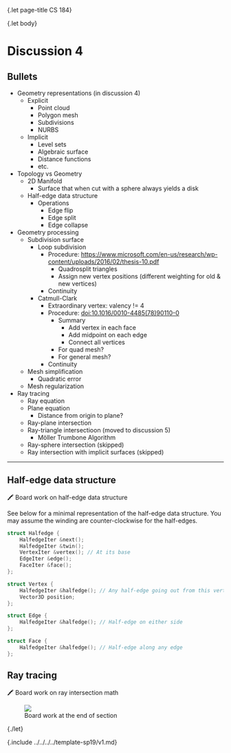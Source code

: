 {.let page-title CS 184}

{.let body}

# Discussion 4

## Bullets

- Geometry representations (in discussion 4)
    - Explicit
        - Point cloud
        - Polygon mesh
        - Subdivisions
        - NURBS
    - Implicit
        - Level sets
        - Algebraic surface
        - Distance functions
        - etc.
- Topology vs Geometry
    - 2D Manifold
        - Surface that when cut with a sphere always yields a disk
    - Half-edge data structure
        - Operations
            - Edge flip
            - Edge split
            - Edge collapse
- Geometry processing
    - Subdivision surface
        - Loop subdivision
            - Procedure: https://www.microsoft.com/en-us/research/wp-content/uploads/2016/02/thesis-10.pdf
                - Quadrosplit triangles
                - Assign new vertex positions (different weighting for old & new vertices)
            - Continuity
        - Catmull-Clark
            - Extraordinary vertex: valency != 4
            - Procedure: [doi:10.1016/0010-4485(78)90110-0](https://doi.org/10.1016%2F0010-4485%2878%2990110-0)
                - Summary
                    - Add vertex in each face
                    - Add midpoint on each edge
                    - Connect all vertices
                - For quad mesh?
                - For general mesh?
            - Continuity
    - Mesh simplification
        - Quadratic error
    - Mesh regularization
- Ray tracing
    - Ray equation
    - Plane equation
        - Distance from origin to plane?
    - Ray-plane intersection
    - Ray-triangle intersectioon (moved to discussion 5)
        - Möller Trumbone Algorithm
    - Ray-sphere intersection (skipped)
    - Ray intersection with implicit surfaces (skipped)

---

## Half-edge data structure

🖍 Board work on half-edge data structure

See below for a minimal representation of the half-edge data structure. You may assume the winding are counter-clockwise for the half-edges.

```c++
struct Halfedge {
    HalfedgeIter &next();
    HalfedgeIter &twin();
    VertexIter &vertex(); // At its base
    EdgeIter &edge();
    FaceIter &face();
};

struct Vertex {
    HalfedgeIter &halfedge(); // Any half-edge going out from this vertex
    Vector3D position;
};

struct Edge {
    HalfedgeIter &halfedge(); // Half-edge on either side
};

struct Face {
    HalfedgeIter &halfedge(); // Half-edge along any edge
};
```

## Ray tracing

🖍 Board work on ray intersection math

<figure>
    <img class="slim-border" src="{.link* 0212.jpg}">
    <figcaption>Board work at the end of section</figcaption>
</figure>

{./let}

{.include ../../../../template-sp19/v1.md}
